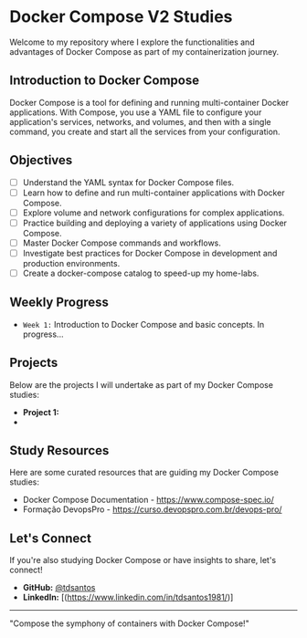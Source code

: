 # Docker Compose V2 Studies

Welcome to my repository where I explore the functionalities and advantages of Docker Compose as part of my containerization journey.

## Introduction to Docker Compose

Docker Compose is a tool for defining and running multi-container Docker applications. With Compose, you use a YAML file to configure your application's services, networks, and volumes, and then with a single command, you create and start all the services from your configuration.

## Objectives

- [ ] Understand the YAML syntax for Docker Compose files.
- [ ] Learn how to define and run multi-container applications with Docker Compose.
- [ ] Explore volume and network configurations for complex applications.
- [ ] Practice building and deploying a variety of applications using Docker Compose.
- [ ] Master Docker Compose commands and workflows.
- [ ] Investigate best practices for Docker Compose in development and production environments.
- [ ] Create a docker-compose catalog to speed-up my home-labs.

## Weekly Progress

- `Week 1:` Introduction to Docker Compose and basic concepts. In progress...

## Projects

Below are the projects I will undertake as part of my Docker Compose studies:

- **Project 1:**
- 
## Study Resources

Here are some curated resources that are guiding my Docker Compose studies:

- Docker Compose Documentation - https://www.compose-spec.io/
- Formação DevopsPro - https://curso.devopspro.com.br/devops-pro/

## Let's Connect

If you're also studying Docker Compose or have insights to share, let's connect!

- **GitHub:** [@tdsantos](https://github.com/tdsantos)
- **LinkedIn:** [(https://www.linkedin.com/in/tdsantos1981/)]

---

"Compose the symphony of containers with Docker Compose!"


